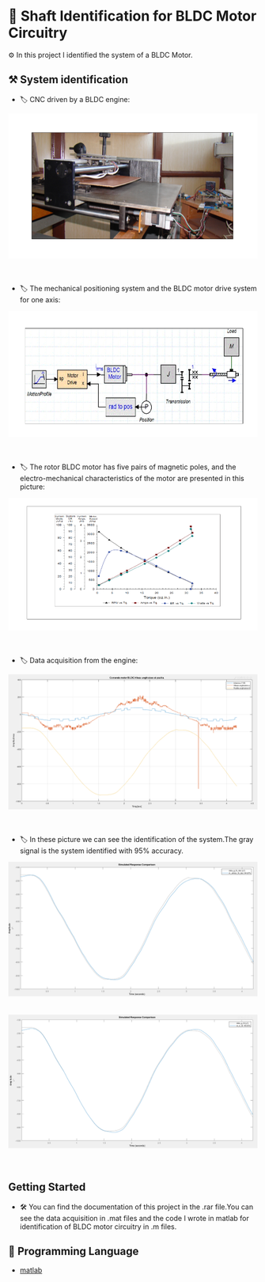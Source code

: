 # 🏹 Shaft Identification for BLDC Motor Circuitry

⚙️ In this project I identified the system of a BLDC Motor.

## ⚒️ System identification

* 🏷️ CNC driven by a BLDC engine:

![alt text](https://github.com/Piciorus-Ovidiu-Mihai/Photos/blob/master/m1.PNG)<br/><br/><br/>

* 🏷️ The mechanical positioning system and the BLDC motor drive system for one axis:

![alt text](https://github.com/Piciorus-Ovidiu-Mihai/Photos/blob/master/m2.PNG)<br/><br/><br/>

* 🏷️ The rotor BLDC motor has five pairs of magnetic poles, and the electro-mechanical characteristics of the motor are presented in this picture:

![alt text](https://github.com/Piciorus-Ovidiu-Mihai/Photos/blob/master/m3.PNG)<br/><br/><br/>

* 🏷️ Data acquisition from the engine:

![alt text](https://github.com/Piciorus-Ovidiu-Mihai/Photos/blob/master/m6.PNG)<br/><br/><br/>

* 🏷️ In these picture we can see the identification of the system.The gray signal is the system identified with 95% accuracy.

![alt text](https://github.com/Piciorus-Ovidiu-Mihai/Photos/blob/master/m4.PNG)<br/><br/><br/>
![alt text](https://github.com/Piciorus-Ovidiu-Mihai/Photos/blob/master/m5.PNG)<br/><br/><br/>

## Getting Started
* 🛠️ You can find the documentation of this project in the .rar file.You can see the data acquisition in .mat files and the code I wrote in matlab for identification of BLDC motor circuitry in .m files.
  
## 📘 Programming Language
* [matlab](https://www.mathworks.com/products/matlab.html)

